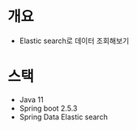 # 개요

- Elastic search로 데이터 조회해보기

# 스택

- Java 11
- Spring boot 2.5.3
- Spring Data Elastic search

